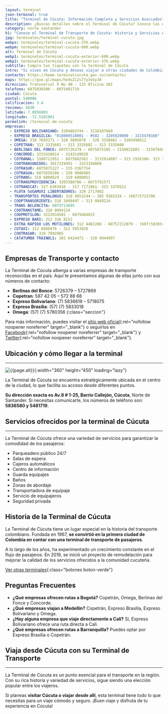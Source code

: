 ```yaml
---
layout: terminal
json-terminal: true
title: "Terminal de Cúcuta: Información Completa y Servicios Asociados"
description: ¿Buscas detalles sobre el Terminal de Cúcuta? Conoce las empresas, rutas y servicios. ¡Haz clic y prepárate para tu próximo viaje!
category: norte santander
h1: "Conoce el Terminal de Transporte de Cúcuta: Historia y Servicios Actuales"
jpg: terminales/terminal-cucuta.jpg
webps: terminales/terminal-cucuta-376.webp
webpm: terminales/terminal-cucuta-600.webp
alt: Terminal de Cúcuta
webp1: terminales/terminal-cucuta-exterior-600.webp
webp2: terminales/terminal-cucuta-exterior-376.webp
subtitle: Compra tus tiquetes con la terminal de Cúcuta
intro: "Si vives en Cúcuta y deseas viajar a otras ciudades de Colombia o Venezuela, aquí encontrarás varias empresas que te transportarán a tu ciudad de destino."
contacto: https://home.terminalcucuta.gov.co/contacto/
maps: https://goo.gl/maps/ho4sZi2s77y3vGyJ8
direccion: Transversal 9 No 4N - 125 Oficina 201
telefono: 6075836580 - 6075481719
ciudad: Cúcuta
postal: 540006
calificacion: 3.4
reviews: 5630
latitude: 7.8956965
longitude: -72.5101961
permalink: /terminal-de-cucuta
empresas:
  - EXPRESO BOLIVARIANO: 3204883744 - 3118107689
  - EXPRESO BRASILIA: "018000518001 - #502 - 3205020000 - 3215470160"
  - OMEGA: 310 7693171 – 320 5805878 - 320 3330461 – 3203496612
  - COPETRAN: 313 3335681 – 313 3335682 – 313 3335680
  - BERLINAS DEL FONCE: 6075726379 – 6075875105 – 3156022683 - 3156784880
  - CONCORDE: 3232416614 - 3143149820
  - COTRANAL: 3108711951 - 6075682562 - 3132914887 – 313 2916160- 313 2917369
  - COOTRANSUNIDOS: 3017329491 - 3153194060
  - COTRASUR: 6075875127 – 315-3367754
  - COTRAGUA: 6075650288 – 320 9086405
  - COTRANS: 310 6808629 - 310 6808052
  - COTRANSPROVIDENCIA: 3203388786 – 6075791571
  - COTRANSCAT: 317 6363416 - 317 7171861- 315 3378522
  - FLOTA SUGAMUXI LIBERTADORES: 320 2717082
  - TRANSPORTES PERALONSO: 318 4653244 – 305 9365334 – (607)5723706
  - COOPTRANSORIENTE: 310 3409497 – 313 8048224
  - TRANS BELENCITA: 6075713695
  - COOTRANSTAME: 310 8094124
  - COOPMOTILON: 3222634581 - 6075684015
  - EXPRESO BARI: 312 316 8152
  - EXTRA RÁPIDO LOS MOTILONES: 312 4482288 - 60757212079 - (607)5830341
  - COTAXI: 313 8880476 - 312 5953928
  - COOTRASAR: 310 7892985
  - CATATUMBO TRAINDLS: 301 6424472 - 320 9944997
---
```

## Empresas de Transporte y contacto

La Terminal de Cúcuta alberga a varias empresas de transporte reconocidas en el país. Aquí te presentamos algunas de ellas junto con sus números de contacto:

- **Berlinas del Bonce**: 5726379 – 5727869
- **Copetran**: 587 42 05 – 572 88 68
- **Expreso Bolivariano**: (7) 5836818 – 5718075
- **Expreso Brasilia**: (57) (7) 5833018
- **Omega**: (57) (7) 5780356
{:class="seccion"}

Para más información, puedes visitar el [sitio web oficial](http://www.terminalcucuta.gov.co/){:rel="nofollow noopener noreferrer" target="_blank"} o seguirlos en [Facebook](https://www.facebook.com/TerminalCucuta){:rel="nofollow noopener noreferrer" target="_blank"} y [Twitter](https://twitter.com/TerminalCucuta){:rel="nofollow noopener noreferrer" target="_blank"}.

## Ubicación y cómo llegar a la terminal

----

![{{page.alt}}]({{site.baseurl}}/img/{{page.webp2}} "Terminal transporte {{ciudad}}"){:width="360" height="450" loading="lazy"}

La Terminal de Cúcuta se encuentra estratégicamente ubicada en el centro de la ciudad, lo que facilita su acceso desde diferentes puntos.

**Su dirección exacta es Av.8 # 1-25, Barrio Callejón, Cúcuta**, Norte de Santander. Si necesitas comunicarte, los números de teléfono son: **5836580 y 5481719**.

## Servicios ofrecidos por la terminal de Cúcuta

----

La Terminal de Cúcuta ofrece una variedad de servicios para garantizar la comodidad de los pasajeros:

- Parqueadero público 24/7
- Salas de espera
- Cajeros automáticos
- Centro de información
- Guarda equipajes
- Baños
- Zonas de abordaje
- Transportadora de equipaje
- Servicio de equipajeros
- Seguridad privada

## Historia de la Terminal de Cúcuta

La Terminal de Cúcuta tiene un lugar especial en la historia del transporte colombiano. Fundada en 1967, **se convirtió en la primera ciudad de Colombia en contar con una terminal de transporte de pasajeros**.

A lo largo de los años, ha experimentado un crecimiento constante en el flujo de pasajeros. En 2019, se inició un proyecto de remodelación para mejorar la calidad de los servicios ofrecidos a la comunidad cucuteña.

[Ver otras terminales](/terminales-de-colombia){:class="botones boton-verde"}

## Preguntas Frecuentes

- **¿Qué empresas ofrecen rutas a Bogotá?** Copetrán, Omega, Berlinas del Fonce y Concorde.
- **¿Qué empresas viajan a Medellín?** Copetrán, Expreso Brasilia, Expreso Bolivariano y Omega.
- **¿Hay alguna empresa que viaje directamente a Cali?** Sí, Expreso Bolivariano ofrece una ruta directa a Cali.
- **¿Qué empresas ofrecen rutas a Barranquilla?** Puedes optar por Expreso Brasilia o Copetrán.

## Viaja desde Cúcuta con su Terminal de Transporte

----

La Terminal de Cúcuta es un punto esencial para el transporte en la región. Con su rica historia y variedad de servicios, sigue siendo una elección popular entre los viajeros.

Si planeas **visitar Cúcuta o viajar desde allí**, esta terminal tiene todo lo que necesitas para un viaje cómodo y seguro. ¡Buen viaje y disfruta de tu experiencia en Cúcuta!
